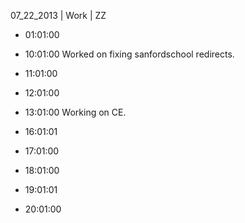 07_22_2013 | Work | ZZ 
* 01:01:00
* 10:01:00
Worked on fixing sanfordschool redirects.
* 11:01:00
* 12:01:00
* 13:01:00
Working on CE.

* 16:01:01
* 17:01:00
* 18:01:00
* 19:01:01
* 20:01:00
